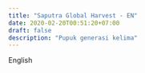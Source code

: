 ```yaml
---
title: "Saputra Global Harvest - EN"
date: 2020-02-20T00:51:20+07:00
draft: false
description: "Pupuk generasi kelima"
---
```


English